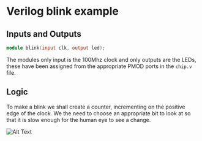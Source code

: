 Verilog blink example
=======================

## Inputs and Outputs

```verilog
module blink(input clk, output led);
```

The modules only input is the 100Mhz clock and only outputs are the LEDs, these have been assigned from the appropriate PMOD ports in the `chip.v` file.

## Logic

To make a blink we shall create a counter, incrementing on the positive edge of the clock. We the need to choose an appropriate bit to look at so that it is slow enough for the human eye to see a change.

![Alt Text](http://i.imgur.com/15ShJml.gif)
